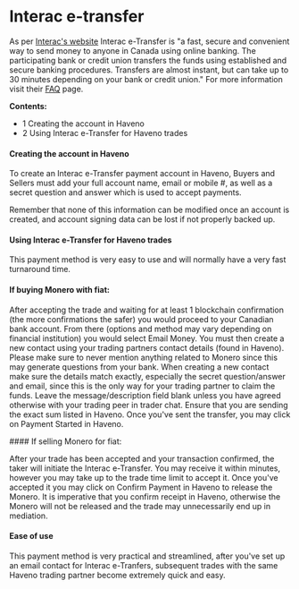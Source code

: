 # Interac e-transfer

As per [Interac's website](https://www.interac.ca/en/) Interac e-Transfer is "a fast, secure and convenient way to send money to anyone in Canada using online banking. The participating bank or credit union transfers the funds using established and secure banking procedures. Transfers are almost instant, but can take up to 30 minutes depending on your bank or credit union." For more information visit their [FAQ](https://www.interac.ca/en/consumers/support/faq-consumers/#) page.

**Contents:**

- 1 Creating the account in Haveno
- 2 Using Interac e-Transfer for Haveno trades

#### Creating the account in Haveno

To create an Interac e-Transfer payment account in Haveno, Buyers and Sellers must add your full account name, email or mobile #, as well as a secret question and answer which is used to accept payments.

Remember that none of this information can be modified once an account is created, and account signing data can be lost if not properly backed up.

#### Using Interac e-Transfer for Haveno trades

This payment method is very easy to use and will normally have a very fast turnaround time.

#### If buying Monero with fiat:

After accepting the trade and waiting for at least 1 blockchain confirmation (the more confirmations the safer) you would proceed to your Canadian bank account. From there (options and method may vary depending on financial institution) you would select Email Money. You must then create a new contact using your trading partners contact details (found in Haveno). Please make sure to never mention anything related to Monero since this may generate questions from your bank. When creating a new contact make sure the details match exactly, especially the secret question/answer and email, since this is the only way for your trading partner to claim the funds. Leave the message/description field blank unless you have agreed otherwise with your trading peer in trader chat. Ensure that you are sending the exact sum listed in Haveno. Once you've sent the transfer, you may click on Payment Started in Haveno.

#### If selling Monero for fiat:

After your trade has been accepted and your transaction confirmed, the taker will initiate the Interac e-Transfer. You may receive it within minutes, however you may take up to the trade time limit to accept it. Once you've accepted it you may click on Confirm Payment in Haveno to release the Monero. It is imperative that you confirm receipt in Haveno, otherwise the Monero will not be released and the trade may unnecessarily end up in mediation.

#### Ease of use

This payment method is very practical and streamlined, after you've set up an email contact for Interac e-Tranfers, subsequent trades with the same Haveno trading partner become extremely quick and easy.
